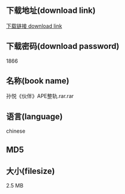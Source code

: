 ## 下载地址(download link)
[下载链接 download link](https://tutu365.netlify.app/?s=%E5%AD%99%E6%82%A6%E3%80%8A%E4%BC%99%E4%BC%B4%E3%80%8BAPE%E6%95%B4%E8%BD%A8.rar)

## 下载密码(download password)
1866

## 名称(book name)
孙悦《伙伴》APE整轨.rar.rar

## 语言(language)
chinese

## MD5


## 大小(filesize)
2.5 MB
